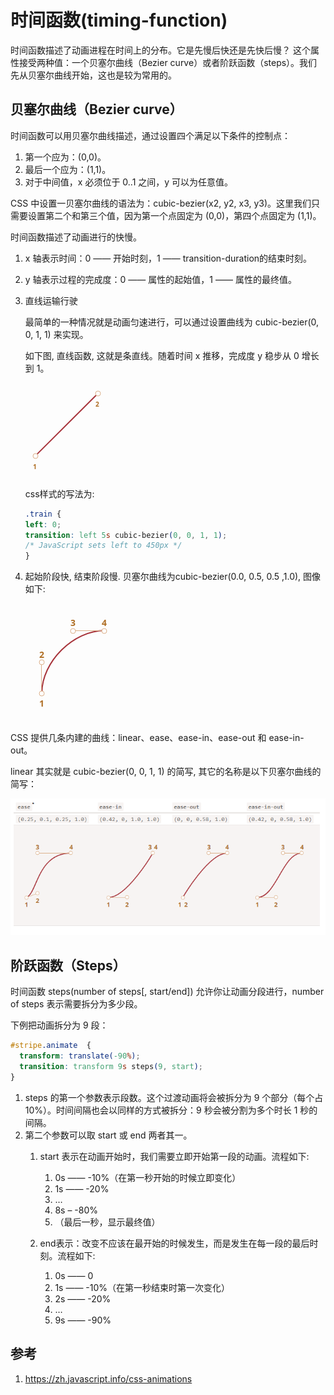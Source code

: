 # 时间函数(timing-function)

时间函数描述了动画进程在时间上的分布。它是先慢后快还是先快后慢？
这个属性接受两种值：一个贝塞尔曲线（Bezier curve）或者阶跃函数（steps）。我们先从贝塞尔曲线开始，这也是较为常用的。


## 贝塞尔曲线（Bezier curve）

时间函数可以用贝塞尔曲线描述，通过设置四个满足以下条件的控制点：

1. 第一个应为：(0,0)。
1. 最后一个应为：(1,1)。
1. 对于中间值，x 必须位于 0..1 之间，y 可以为任意值。


CSS 中设置一贝塞尔曲线的语法为：cubic-bezier(x2, y2, x3, y3)。这里我们只需要设置第二个和第三个值，因为第一个点固定为 (0,0)，第四个点固定为 (1,1)。

时间函数描述了动画进行的快慢。

1. x 轴表示时间：0 —— 开始时刻，1 —— transition-duration的结束时刻。
2. y 轴表示过程的完成度：0 —— 属性的起始值，1 —— 属性的最终值。


1. 直线运输行驶

    最简单的一种情况就是动画匀速进行，可以通过设置曲线为 cubic-bezier(0, 0, 1, 1) 来实现。

    如下图, 直线函数, 这就是条直线。随着时间 x 推移，完成度 y 稳步从 0 增长到 1。
    
    
    <svg xmlns="http://www.w3.org/2000/svg" width="144" height="150" viewBox="0 0 144 150"><g id="animation" fill="none" fill-rule="evenodd" stroke="none" stroke-width="1"><g id="Group" transform="translate(12 13)"><path id="Shape" stroke="#A7333A" stroke-width="2" d="M4.17 103.348L104.314 3.505"/><circle id="Oval" cx="4" cy="104" r="4" fill="#FFF" stroke="#DBAF88"/><text id="1" fill="#AF6E24" fill-rule="nonzero" font-family="OpenSans-Bold, Open Sans" font-size="10.28" font-weight="bold"><tspan x="0" y="125">1</tspan></text><circle id="Oval" cx="104" cy="4" r="4" fill="#FFF" stroke="#DBAF88"/><text id="2" fill="#AF6E24" fill-rule="nonzero" font-family="OpenSans-Bold, Open Sans" font-size="10.28" font-weight="bold"><tspan x="100.101" y="25">2</tspan></text></g></g></svg>

    css样式的写法为:
    ```css
    .train {
    left: 0;
    transition: left 5s cubic-bezier(0, 0, 1, 1);
    /* JavaScript sets left to 450px */
    }
    ```


2. 起始阶段快, 结束阶段慢. 贝塞尔曲线为cubic-bezier(0.0, 0.5, 0.5 ,1.0), 图像如下:

    <svg xmlns="http://www.w3.org/2000/svg" width="149" height="187" viewBox="0 0 149 187"><g id="animation" fill="none" fill-rule="evenodd" stroke="none" stroke-width="1"><g id="train-curve.svg"><path id="Path-13" stroke="#A7333A" stroke-width="2" d="M26.137 142.908c0-49.408 50.364-99.664 100.358-99.664"/><path id="Line" stroke="#DBAF88" stroke-linecap="square" d="M25.5 143.5V93.34"/><circle id="Oval-4" cx="26" cy="144" r="4" fill="#FFF" stroke="#DBAF88"/><text id="-2" fill="#AF6E24" font-family="OpenSans-Bold, Open Sans" font-size="14" font-weight="bold"><tspan x="22" y="165">1</tspan></text><circle id="Oval-6" cx="26" cy="94" r="4" fill="#FFF" stroke="#DBAF88"/><text id="2" fill="#AF6E24" font-family="OpenSans-Bold, Open Sans" font-size="14" font-weight="bold"><tspan x="22" y="87">2</tspan></text><path id="Line" stroke="#DBAF88" stroke-linecap="square" d="M75.5 43.5h50.636"/><circle id="Oval-5" cx="126" cy="44" r="4" fill="#FFF" stroke="#DBAF88"/><text id="4" fill="#AF6E24" font-family="OpenSans-Bold, Open Sans" font-size="14" font-weight="bold"><tspan x="122" y="36">4</tspan></text><circle id="Oval-7" cx="76" cy="44" r="4" fill="#FFF" stroke="#DBAF88"/><text id="3" fill="#AF6E24" font-family="OpenSans-Bold, Open Sans" font-size="14" font-weight="bold"><tspan x="72" y="36">3</tspan></text></g></g></svg>




CSS 提供几条内建的曲线：linear、ease、ease-in、ease-out 和 ease-in-out。

linear 其实就是 cubic-bezier(0, 0, 1, 1) 的简写, 其它的名称是以下贝塞尔曲线的简写：


![alt text](./6timing-function/1.png)



## 阶跃函数（Steps）

时间函数 steps(number of steps[, start/end]) 允许你让动画分段进行，number of steps 表示需要拆分为多少段。

下例把动画拆分为 9 段：

```css
#stripe.animate  {
  transform: translate(-90%);
  transition: transform 9s steps(9, start);
}
```

1. steps 的第一个参数表示段数。这个过渡动画将会被拆分为 9 个部分（每个占 10%）。时间间隔也会以同样的方式被拆分：9 秒会被分割为多个时长 1 秒的间隔。
2. 第二个参数可以取 start 或 end 两者其一。
    1. start 表示在动画开始时，我们需要立即开始第一段的动画。流程如下:

        1. 0s —— -10%（在第一秒开始的时候立即变化）
        2. 1s —— -20%
        3. …
        4. 8s – -80%
        5. （最后一秒，显示最终值）

    2. end表示：改变不应该在最开始的时候发生，而是发生在每一段的最后时刻。流程如下:


        1. 0s —— 0
        2. 1s —— -10%（在第一秒结束时第一次变化）
        3. 2s —— -20%
        4. …
        5. 9s —— -90%



## 参考
1. https://zh.javascript.info/css-animations